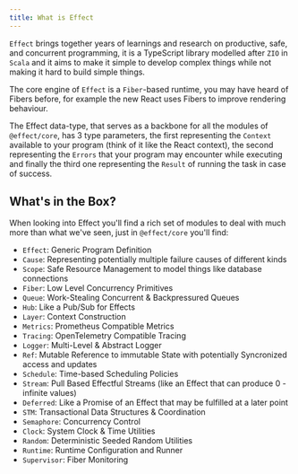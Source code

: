 ```yaml
---
title: What is Effect
---
```


`Effect` brings together years of learnings and research on productive, safe, and concurrent programming, it is a TypeScript library modelled after `ZIO` in `Scala` and it aims to make it simple to develop complex things while not making it hard to build simple things.

The core engine of `Effect` is a `Fiber`-based runtime, you may have heard of Fibers before, for example the new React uses Fibers to improve rendering behaviour.

The Effect data-type, that serves as a backbone for all the modules of `@effect/core`, has 3 type parameters, the first representing the `Context` available to your program (think of it like the React context), the second representing the `Errors` that your program may encounter while executing and finally the third one representing the `Result` of running the task in case of success.

## What's in the Box?

When looking into Effect you'll find a rich set of modules to deal with much more than what we've seen, just in `@effect/core` you'll find:

- `Effect`: Generic Program Definition
- `Cause`: Representing potentially multiple failure causes of different kinds
- `Scope`: Safe Resource Management to model things like database connections
- `Fiber`: Low Level Concurrency Primitives
- `Queue`: Work-Stealing Concurrent & Backpressured Queues
- `Hub`: Like a Pub/Sub for Effects
- `Layer`: Context Construction
- `Metrics`: Prometheus Compatible Metrics
- `Tracing`: OpenTelemetry Compatible Tracing
- `Logger`: Multi-Level & Abstract Logger
- `Ref`: Mutable Reference to immutable State with potentially Syncronized access and updates
- `Schedule`: Time-based Scheduling Policies
- `Stream`: Pull Based Effectful Streams (like an Effect that can produce 0 - infinite values)
- `Deferred`: Like a Promise of an Effect that may be fulfilled at a later point
- `STM`: Transactional Data Structures & Coordination 
- `Semaphore`: Concurrency Control
- `Clock`: System Clock & Time Utilities
- `Random`: Deterministic Seeded Random Utilities
- `Runtime`: Runtime Configuration and Runner
- `Supervisor`: Fiber Monitoring